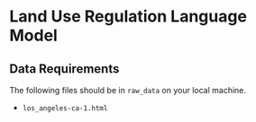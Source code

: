 # Land Use Regulation Language Model

## Data Requirements

The following files should be in `raw_data` on your local machine.

- `los_angeles-ca-1.html`

